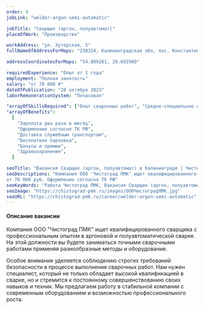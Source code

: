 ```yaml
---
order: 9
jobLink: "welder-argon-semi-automatic"

jobTitle: "Сварщик (аргон, полуавтомат)"
placeOfWork: "Производство"

workAddress: "ул. Хуторская, 5"
fullNameOfAddressForMaps: "238324, Калининградская обл, пос. Константиновка, ул. Хуторская, 5"

addressCoordinatesForMaps: "54.809261, 20.692980"

requiredExperience: "Опыт от 1 года"
employment: "Полная занятость"
salary: "от 70 000 ₽"
dateOfPublication: "28 октября 2023"
laborRemunerationSystem: "Почасовая"

"arrayOfSkillsRequired": ["Опыт сварочных работ", "Сpeднe-специальнoe обpазовaние", "Умение работать в команде"]
"arrayOfBenefits":
  [
    "Зарплата два раза в месяц",
    "Оформление согласно ТК РФ",
    "Доставка служебным транспортом",
    "Бесплатная парковка",
    "Бонусы и премии",
    "Здравоохранение",
  ]

seoTitle: "Вакансия Сварщик (аргон, полуавтомат) в Калининграде | Чистоград ПМК"
seoDescriptions: "Компания ООО 'Чистоград ПМК' ищет квалифицированного сварщика с профессиональным опытом в аргоновой и полуавтоматической сварке.
от 70 000 руб. Оформление согласно ТК РФ"
seoKeyWords: "Работа Чистоград ПМК, Вакансия Сварщик (аргон, полуавтомат) Калининград, вакансия Сварщик (аргон, полуавтомат) чистоград пмк Калининград, работа Сварщик (аргон, полуавтомат) Калининград"
seoImage: "https://chistograd-pmk.ru/images/ОООЧистоградПМК.jpg"
seoURL: "https://chistograd-pmk.ru/career/welder-argon-semi-automatic"
---
```


#### Описание вакансии

Компания ООО "Чистоград ПМК" ищет квалифицированного сварщика с профессиональным опытом в аргоновой и полуавтоматической сварке. На этой должности вы будете заниматься точными сварочными работами применяя разнообразные методы и оборудование. 

Особое внимание уделяется соблюдению строгих требований безопасности в процессе выполнения сварочных работ. Нам нужен специалист, который не только обладает высокой квалификацией в сварке, но и стремится к постоянному совершенствованию своих навыков и техник. Мы предлагаем работу в стабильной компании с современным оборудованием и возможностью профессионального роста.
